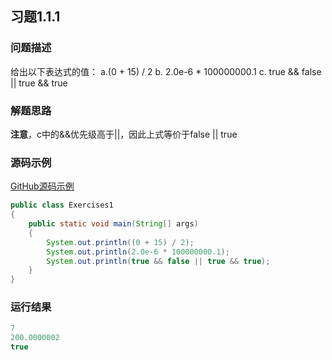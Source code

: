 ## 习题1.1.1

### 问题描述
给出以下表达式的值：
a.(0 + 15) / 2
b. 2.0e-6 * 100000000.1
c. true && false || true && true

### 解题思路
**注意**，c中的&&优先级高于||，因此上式等价于false || true

### 源码示例
[GitHub源码示例](https://github.com/MoonsunS/Algorithms/blob/master/src/main/java/com/moonsuns/algorithms/chapter01/section01/Exercises01.java)

```java
public class Exercises1
{
    public static void main(String[] args)
    {
        System.out.println((0 + 15) / 2);
        System.out.println(2.0e-6 * 100000000.1);
        System.out.println(true && false || true && true);
    }
}
```

### 运行结果

```java
7
200.0000002
true
```